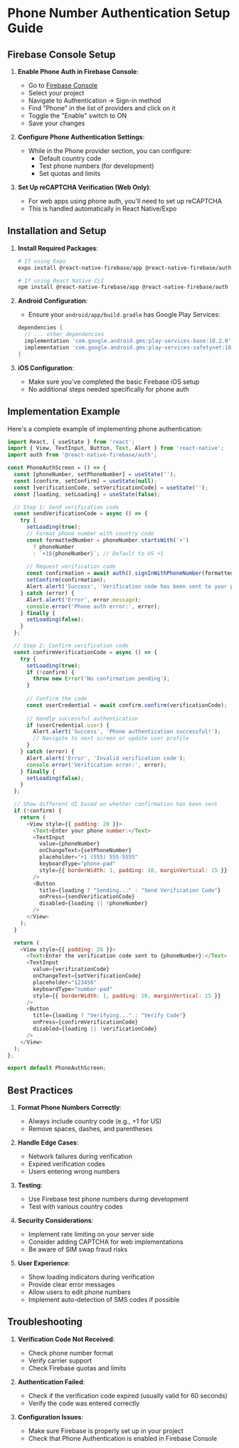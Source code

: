 # Phone Number Authentication Setup Guide

## Firebase Console Setup

1. **Enable Phone Auth in Firebase Console**:
   - Go to [Firebase Console](https://console.firebase.google.com/)
   - Select your project
   - Navigate to Authentication → Sign-in method
   - Find "Phone" in the list of providers and click on it
   - Toggle the "Enable" switch to ON
   - Save your changes

2. **Configure Phone Authentication Settings**:
   - While in the Phone provider section, you can configure:
     - Default country code
     - Test phone numbers (for development)
     - Set quotas and limits

3. **Set Up reCAPTCHA Verification (Web Only)**:
   - For web apps using phone auth, you'll need to set up reCAPTCHA
   - This is handled automatically in React Native/Expo

## Installation and Setup

1. **Install Required Packages**:
   ```bash
   # If using Expo
   expo install @react-native-firebase/app @react-native-firebase/auth
   
   # If using React Native CLI
   npm install @react-native-firebase/app @react-native-firebase/auth
   ```

2. **Android Configuration**:
   - Ensure your `android/app/build.gradle` has Google Play Services:
   ```gradle
   dependencies {
     // ... other dependencies
     implementation 'com.google.android.gms:play-services-base:18.2.0'
     implementation 'com.google.android.gms:play-services-safetynet:18.0.1'
   }
   ```

3. **iOS Configuration**:
   - Make sure you've completed the basic Firebase iOS setup
   - No additional steps needed specifically for phone auth

## Implementation Example

Here's a complete example of implementing phone authentication:

```javascript
import React, { useState } from 'react';
import { View, TextInput, Button, Text, Alert } from 'react-native';
import auth from '@react-native-firebase/auth';

const PhoneAuthScreen = () => {
  const [phoneNumber, setPhoneNumber] = useState('');
  const [confirm, setConfirm] = useState(null);
  const [verificationCode, setVerificationCode] = useState('');
  const [loading, setLoading] = useState(false);

  // Step 1: Send verification code
  const sendVerificationCode = async () => {
    try {
      setLoading(true);
      // Format phone number with country code
      const formattedNumber = phoneNumber.startsWith('+') 
        ? phoneNumber 
        : `+1${phoneNumber}`; // Default to US +1
      
      // Request verification code
      const confirmation = await auth().signInWithPhoneNumber(formattedNumber);
      setConfirm(confirmation);
      Alert.alert('Success', 'Verification code has been sent to your phone');
    } catch (error) {
      Alert.alert('Error', error.message);
      console.error('Phone auth error:', error);
    } finally {
      setLoading(false);
    }
  };

  // Step 2: Confirm verification code
  const confirmVerificationCode = async () => {
    try {
      setLoading(true);
      if (!confirm) {
        throw new Error('No confirmation pending');
      }
      
      // Confirm the code
      const userCredential = await confirm.confirm(verificationCode);
      
      // Handle successful authentication
      if (userCredential.user) {
        Alert.alert('Success', 'Phone authentication successful!');
        // Navigate to next screen or update user profile
      }
    } catch (error) {
      Alert.alert('Error', 'Invalid verification code');
      console.error('Verification error:', error);
    } finally {
      setLoading(false);
    }
  };

  // Show different UI based on whether confirmation has been sent
  if (!confirm) {
    return (
      <View style={{ padding: 20 }}>
        <Text>Enter your phone number:</Text>
        <TextInput
          value={phoneNumber}
          onChangeText={setPhoneNumber}
          placeholder="+1 (555) 555-5555"
          keyboardType="phone-pad"
          style={{ borderWidth: 1, padding: 10, marginVertical: 15 }}
        />
        <Button
          title={loading ? "Sending..." : "Send Verification Code"}
          onPress={sendVerificationCode}
          disabled={loading || !phoneNumber}
        />
      </View>
    );
  }

  return (
    <View style={{ padding: 20 }}>
      <Text>Enter the verification code sent to {phoneNumber}:</Text>
      <TextInput
        value={verificationCode}
        onChangeText={setVerificationCode}
        placeholder="123456"
        keyboardType="number-pad"
        style={{ borderWidth: 1, padding: 10, marginVertical: 15 }}
      />
      <Button
        title={loading ? "Verifying..." : "Verify Code"}
        onPress={confirmVerificationCode}
        disabled={loading || !verificationCode}
      />
    </View>
  );
};

export default PhoneAuthScreen;
```

## Best Practices

1. **Format Phone Numbers Correctly**:
   - Always include country code (e.g., +1 for US)
   - Remove spaces, dashes, and parentheses

2. **Handle Edge Cases**:
   - Network failures during verification
   - Expired verification codes
   - Users entering wrong numbers

3. **Testing**:
   - Use Firebase test phone numbers during development
   - Test with various country codes

4. **Security Considerations**:
   - Implement rate limiting on your server side
   - Consider adding CAPTCHA for web implementations
   - Be aware of SIM swap fraud risks

5. **User Experience**:
   - Show loading indicators during verification
   - Provide clear error messages
   - Allow users to edit phone numbers
   - Implement auto-detection of SMS codes if possible

## Troubleshooting

1. **Verification Code Not Received**:
   - Check phone number format
   - Verify carrier support
   - Check Firebase quotas and limits

2. **Authentication Failed**:
   - Check if the verification code expired (usually valid for 60 seconds)
   - Verify the code was entered correctly

3. **Configuration Issues**:
   - Make sure Firebase is properly set up in your project
   - Check that Phone Authentication is enabled in Firebase Console
